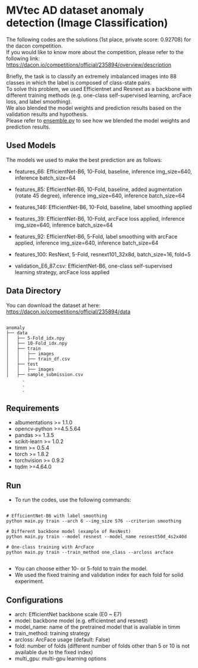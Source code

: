 # MVtec AD dataset anomaly detection (Image Classification)

The following codes are the solutions (1st place, private score: 0.92708) for the dacon competition.  
If you would like to know more about the competition, please refer to the following link:  
https://dacon.io/competitions/official/235894/overview/description

Briefly, the task is to classify an extremely imbalanced images into 88 classes 
in which the label is composed of class-state pairs.  
To solve this problem, we used Efficientnet and Resnext as a backbone with different training methods (e.g. one-class self-supervised learning, arcFace loss, and  label smoothing).  
We also blended the model weights and prediction results based on the validation results and hypothesis.  
Please refer to [ensemble.py](https://github.com/Karel911/MVtec_AD-anomaly-detection/blob/main/ensemble.py) to see how we blended the model weights and prediction results.  

## Used Models
The models we used to make the best prediction are as follows:
* features_66: EfficientNet-B6, 10-Fold, baseline, inference img_size=640, inference batch_size=64
* features_85: EfficientNet-B6, 10-Fold, baseline, added augmentation (rotate 45 degree), inference img_size=640, inference batch_size=64
* features_146: EfficientNet-B6, 10-Fold, baseline, label smoothing applied


* features_39: EfficientNet-B6, 10-Fold, arcFace loss applied, inference img_size=640, inference batch_size=64
* features_92: EfficientNet-B6, 5-Fold, label smoothing with arcFace applied, inference img_size=640, inference batch_size=64
* features_100: ResNext, 5-Fold, resnext101_32x8d, batch_size=16, fold=5
* validation_E6_87.csv: EfficientNet-B6, one-class self-supervised learning strategy, arcFace loss applied


## Data Directory
You can download the dataset at here: https://dacon.io/competitions/official/235894/data
<pre><code>
anomaly
├── data
│   ├── 5-Fold_idx.npy
│   ├── 10-Fold_idx.npy
│   ├── train
│   │   ├── images
│   │   ├── train_df.csv
│   ├── test
│   │   ├── images
│   ├── sample_submission.csv
      .
      .
      .
</code></pre>

## Requirements
* albumentations >= 1.1.0
* opencv-python >=4.5.5.64
* pandas >= 1.3.5
* scikit-learn >= 1.0.2
* timm >= 0.5.4
* torch >= 1.8.2
* torchvision >= 0.9.2
* tqdm >=4.64.0

## Run
* To run the codes, use the following commands:<br>
<pre><code>
# EfficientNet-B6 with label smoothing
python main.py train --arch 6 --img_size 576 --criterion smoothing

# Different backbone model (example of ResNest)
python main.py train --model resnest --model_name resnest50d_4s2x40d

# One-class training with ArcFace
python main.py train --train_method one_class --arcloss arcface

</code></pre>
* You can choose either 10- or 5-fold to train the model.  
* We used the fixed training and validation index for each fold for solid experiment.

## Configurations
* arch: EfficientNet backbone scale (E0 ~ E7)
* model: backbone model (e.g. efficientnet and resnest)
* model_name: name of the pretrained model that is available in timm
* train_method: training strategy 
* arcloss: ArcFace usage (default: False)
* fold: number of folds (different number of folds other than 5 or 10 is not available due to the fixed index)
* multi_gpu: multi-gpu learning options




